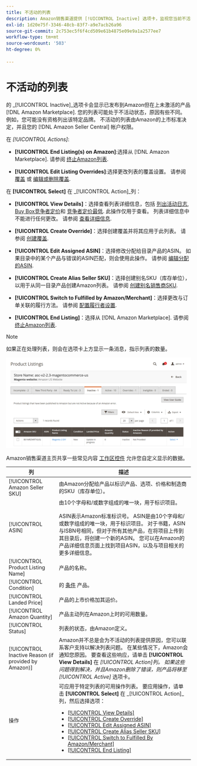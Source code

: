 ```yaml
---
title: 不活动的列表
description: Amazon销售渠道提供 [!UICONTROL Inactive] 选项卡，监视您当前不活动的 [!DNL Amazon Marketplace] 列表。
exl-id: 1d20e75f-3346-48cb-83f7-a9e7acb26a96
source-git-commit: 2c753ec5f6f4cd509e61b4875e09e9a1a2577ee7
workflow-type: tm+mt
source-wordcount: '503'
ht-degree: 0%

---
```


# 不活动的列表

的 _[!UICONTROL Inactive]_选项卡会显示已发布到Amazon但在上未激活的产品 [!DNL Amazon Marketplace]. 您的列表可能处于不活动状态，原因有些不同。 例如，您可能没有资格列出该特定品牌。 不活动的列表由Amazon的上市标准决定，并且您的 [!DNL Amazon Seller Central] 帐户权限。

在 _[!UICONTROL Actions]_:

- **[!UICONTROL End Listing(s) on Amazon]**:选择从 [!DNL Amazon Marketplace]. 请参阅 [终止Amazon列表](./end-listings-manually.md).

- **[!UICONTROL Edit Listing Overrides]**:选择更改列表的覆盖设置。 请参阅 [覆盖](./overrides.md) 或 [编辑或删除覆盖](./creating-editing-overrides.md#edit-override-single-listing).

在 **[!UICONTROL Select]** 在 _[!UICONTROL Action]_列：

- **[!UICONTROL View Details]**：选择查看列表详细信息，包括 [列出活动日志](./product-listing-details.md#listing-activity-log), [Buy Box竞争者定价](./product-listing-details.md#buy-box-competitor-pricing)和 [竞争者定价最低](./product-listing-details.md#lowest-competitor-pricing). 此操作仅用于查看。 列表详细信息中不能进行任何更改。 请参阅 [查看详细信息](./product-listing-details.md).

- **[!UICONTROL Create Override]**：选择创建覆盖并将其应用于此列表。 请参阅 [创建覆盖](./creating-editing-overrides.md).

- **[!UICONTROL Edit Assigned ASIN]**：选择修改分配给目录产品的ASIN。 如果目录中的某个产品与错误的ASIN匹配，则会使用此操作。 请参阅 [编辑分配的ASIN](./edit-assigned-asin.md).

- **[!UICONTROL Create Alias Seller SKU]**：选择创建别名SKU（库存单位），以用于从同一目录产品创建Amazon列表。 请参阅 [创建别名销售商SKU](./create-alias-seller-sku.md).

- **[!UICONTROL Switch to Fulfilled by Amazon/Merchant]**：选择更改与订单关联的履行方法。 请参阅 [配置履行者设置](./fulfilled-by.md#configure-fulfilled-by-settings).

- **[!UICONTROL End Listing]**：选择从 [!DNL Amazon Marketplace]. 请参阅 [终止Amazon列表](./end-listings-manually.md).

>[!NOTE]
>
>如果正在处理列表，则会在选项卡上方显示一条消息，指示列表的数量。

![不活动的Amazon列表](assets/amazon-inactive-listings.png)

Amazon销售渠道主页共享一些常见内容 [工作区控件](./workspace-controls.md) 允许您自定义显示的数据。

| 列 | 描述 |
|--- |--- |
| [!UICONTROL Amazon Seller SKU] | 由Amazon分配给产品以标识产品、选项、价格和制造商的SKU（库存单位）。 |
| [!UICONTROL ASIN] | 由10个字母和/或数字组成的唯一块，用于标识项目。<br><br>ASIN表示Amazon标准标识号。 ASIN是由10个字母和/或数字组成的唯一块，用于标识项目。 对于书籍，ASIN与ISBN号相同，但对于所有其他产品，在将项目上传到其目录后，将创建一个新的ASIN。 您可以在Amazon的产品详细信息页面上找到项目ASIN，以及与项目相关的更多详细信息。 |
| [!UICONTROL Product Listing Name] | 产品的名称。 |
| [!UICONTROL Condition] | 的 [条件](./product-listing-condition.md) 产品。 |
| [!UICONTROL Landed Price] | 产品的上市价格加其运价。 |
| [!UICONTROL Amazon Quantity] | 产品主动列在Amazon上时的可用数量。 |
| [!UICONTROL Status] | 列表的状态，由Amazon定义。 |
| [!UICONTROL Inactive Reason (if provided by Amazon)] | Amazon并不总是会为不活动的列表提供原因，您可以联系客户支持以解决列表问题。 在某些情况下，Amazon会通知您原因。 要查看这些响应，请单击 **[!UICONTROL View Details]** 在 _[!UICONTROL Action]_列。 如果这些问题得到解决，并且Amazon删除了错误，则产品将移至_[!UICONTROL Active]_ 选项卡。 |
| 操作 | 可应用于特定列表的可用操作列表。 要应用操作，请单击 **[!UICONTROL Select]** 在 _[!UICONTROL Action]_列，然后选择选项：<ul><li>[[!UICONTROL View Details]](./product-listing-details.md)</li><li>[[!UICONTROL Create Override]](./creating-editing-overrides.md)</li><li>[[!UICONTROL Edit Assigned ASIN]](./edit-assigned-asin.md)</li><li>[[!UICONTROL Create Alias Seller SKU]](./create-alias-seller-sku.md#region-specific)</li><li>[[!UICONTROL Switch to Fulfilled By Amazon/Merchant]](./fulfilled-by.md#configure-fulfilled-by-settings)</li><li>[[!UICONTROL End Listing]](./end-listings-manually.md)</li></ul> |
